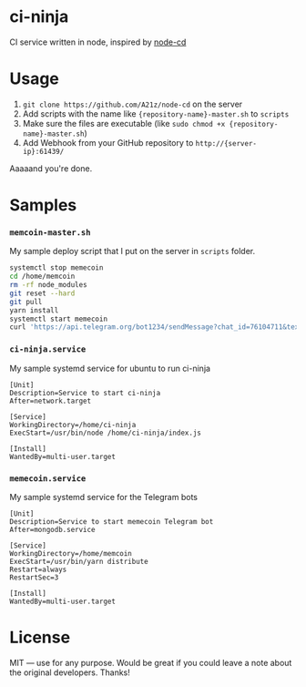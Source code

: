 # ci-ninja
CI service written in node, inspired by [node-cd](https://github.com/A21z/node-cd)

# Usage
1. `git clone https://github.com/A21z/node-cd` on the server
2. Add scripts with the name like `{repository-name}-master.sh` to `scripts`
3. Make sure the files are executable (like `sudo chmod +x {repository-name}-master.sh`)
4. Add Webhook from your GitHub repository to `http://{server-ip}:61439/`

Aaaaand you're done.

# Samples
### `memcoin-master.sh`
My sample deploy script that I put on the server in `scripts` folder.
```bash
systemctl stop memecoin
cd /home/memcoin
rm -rf node_modules
git reset --hard
git pull
yarn install
systemctl start memecoin
curl 'https://api.telegram.org/bot1234/sendMessage?chat_id=76104711&text=%E2%9C%85%20memecoin%20has%20been%20successfully%20deployed!'
```
### `ci-ninja.service`
My sample systemd service for ubuntu to run ci-ninja
```
[Unit]
Description=Service to start ci-ninja
After=network.target

[Service]
WorkingDirectory=/home/ci-ninja
ExecStart=/usr/bin/node /home/ci-ninja/index.js

[Install]
WantedBy=multi-user.target
```
### `memecoin.service`
My sample systemd service for the Telegram bots
```
[Unit]
Description=Service to start memecoin Telegram bot
After=mongodb.service

[Service]
WorkingDirectory=/home/memcoin
ExecStart=/usr/bin/yarn distribute
Restart=always
RestartSec=3

[Install]
WantedBy=multi-user.target
```

# License
MIT — use for any purpose. Would be great if you could leave a note about the original developers. Thanks!
